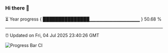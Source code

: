 ### Hi there 👋

⏳ Year progress { ███████████████▁▁▁▁▁▁▁▁▁▁▁▁▁▁▁ } 50.68 %

---

⏰ Updated on Fri, 04 Jul 2025 23:40:26 GMT

![Progress Bar CI](https://github.com/IshwaranRudhara/GIT-ACTION/workflows/Progress%20Bar%20CI/badge.svg)
